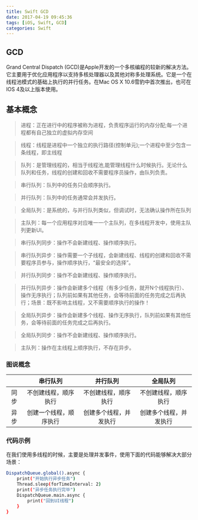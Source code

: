 ```yaml
---
title: Swift GCD
date: 2017-04-19 09:45:36
tags: [iOS, Swift, GCD]
categories: Swift
---
```

## GCD
Grand Central Dispatch (GCD)是Apple开发的一个多核编程的较新的解决方法。它主要用于优化应用程序以支持多核处理器以及其他对称多处理系统。它是一个在线程池模式的基础上执行的并行任务。在Mac OS X 10.6雪豹中首次推出，也可在IOS 4及以上版本使用。

## 基本概念
> 进程：正在进行中的程序被称为进程，负责程序运行的内存分配;每一个进程都有自己独立的虚拟内存空间

> 线程：线程是进程中一个独立的执行路径(控制单元);一个进程中至少包含一条线程，即主线程

> 队列：是管理线程的，相当于线程池,能管理线程什么时候执行。无论什么队列和任务，线程的创建和回收不需要程序员操作，由队列负责。

> 串行队列：队列中的任务只会顺序执行。

> 并行队列：队列中的任务通常会并发执行。

> 全局队列：是系统的，与并行队列类似，但调试时，无法确认操作所在队列

> 主队列：每一个应用程序对应唯一一个主队列，在多线程开发中，使用主队列更新UI。

> 串行队列同步：操作不会新建线程、操作顺序执行。

> 串行队列异步：操作需要一个子线程，会新建线程、线程的创建和回收不需要程序员参与，操作顺序执行，“最安全的选择”。

> 并行队列同步：操作不会新建线程、操作顺序执行。

> 并行队列异步：操作会新建多个线程（有多少任务，就开N个线程执行）、操作无序执行；队列前如果有其他任务，会等待前面的任务完成之后再执行；场景：既不影响主线程，又不需要顺序执行的操作！

> 全局队列异步：操作会新建多个线程、操作无序执行，队列前如果有其他任务，会等待前面的任务完成之后再执行。

> 全局队列同步：操作不会新建线程、操作顺序执行。

> 主队列：操作在主线程上顺序执行，不存在异步。

### 图说概念
|  | 串行队列 | 并行队列 | 全局队列 |
| :----: | :-----: | :------: | :----: |
| 同步|不创建线程，顺序执行|不创建线程，顺序执行|不创建线程，顺序执行|
| 异步|创建一个线程，顺序执行|创建多个线程，并发执行|创建多个线程，并发执行|

### 代码示例
在我们使用多线程的时候，主要是处理并发事件，使用下面的代码能够解决大部分场景：
``` bash
DispatchQueue.global().async {
    print("开始执行异步任务")
    Thread.sleep(forTimeInterval: 2)
    print("异步任务执行完毕")
    DispatchQueue.main.async {
        print("回到UI线程")
    }
}
```


